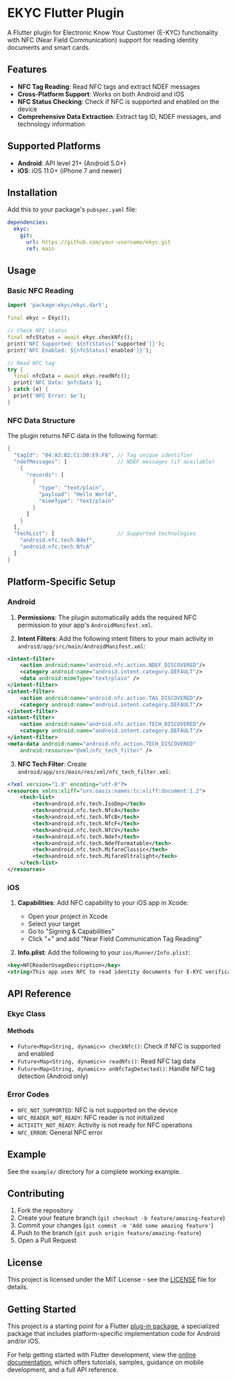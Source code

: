 # EKYC Flutter Plugin

A Flutter plugin for Electronic Know Your Customer (E-KYC) functionality with NFC (Near Field Communication) support for reading identity documents and smart cards.

## Features

- **NFC Tag Reading**: Read NFC tags and extract NDEF messages
- **Cross-Platform Support**: Works on both Android and iOS
- **NFC Status Checking**: Check if NFC is supported and enabled on the device
- **Comprehensive Data Extraction**: Extract tag ID, NDEF messages, and technology information

## Supported Platforms

- **Android**: API level 21+ (Android 5.0+)
- **iOS**: iOS 11.0+ (iPhone 7 and newer)

## Installation

Add this to your package's `pubspec.yaml` file:

```yaml
dependencies:
  ekyc:
    git:
      url: https://github.com/your-username/ekyc.git
      ref: main
```

## Usage

### Basic NFC Reading

```dart
import 'package:ekyc/ekyc.dart';

final ekyc = Ekyc();

// Check NFC status
final nfcStatus = await ekyc.checkNfc();
print('NFC Supported: ${nfcStatus['supported']}');
print('NFC Enabled: ${nfcStatus['enabled']}');

// Read NFC tag
try {
  final nfcData = await ekyc.readNfc();
  print('NFC Data: $nfcData');
} catch (e) {
  print('NFC Error: $e');
}
```

### NFC Data Structure

The plugin returns NFC data in the following format:

```dart
{
  "tagId": "04:A3:B2:C1:D0:E9:F8", // Tag unique identifier
  "ndefMessages": [                // NDEF messages (if available)
    {
      "records": [
        {
          "type": "text/plain",
          "payload": "Hello World",
          "mimeType": "text/plain"
        }
      ]
    }
  ],
  "techList": [                    // Supported technologies
    "android.nfc.tech.Ndef",
    "android.nfc.tech.NfcA"
  ]
}
```

## Platform-Specific Setup

### Android

1. **Permissions**: The plugin automatically adds the required NFC permission to your app's `AndroidManifest.xml`.

2. **Intent Filters**: Add the following intent filters to your main activity in `android/app/src/main/AndroidManifest.xml`:

```xml
<intent-filter>
    <action android:name="android.nfc.action.NDEF_DISCOVERED"/>
    <category android:name="android.intent.category.DEFAULT"/>
    <data android:mimeType="text/plain" />
</intent-filter>
<intent-filter>
    <action android:name="android.nfc.action.TAG_DISCOVERED"/>
    <category android:name="android.intent.category.DEFAULT"/>
</intent-filter>
<intent-filter>
    <action android:name="android.nfc.action.TECH_DISCOVERED"/>
    <category android:name="android.intent.category.DEFAULT"/>
</intent-filter>
<meta-data android:name="android.nfc.action.TECH_DISCOVERED"
    android:resource="@xml/nfc_tech_filter" />
```

3. **NFC Tech Filter**: Create `android/app/src/main/res/xml/nfc_tech_filter.xml`:

```xml
<?xml version="1.0" encoding="utf-8"?>
<resources xmlns:xliff="urn:oasis:names:tc:xliff:document:1.2">
    <tech-list>
        <tech>android.nfc.tech.IsoDep</tech>
        <tech>android.nfc.tech.NfcA</tech>
        <tech>android.nfc.tech.NfcB</tech>
        <tech>android.nfc.tech.NfcF</tech>
        <tech>android.nfc.tech.NfcV</tech>
        <tech>android.nfc.tech.Ndef</tech>
        <tech>android.nfc.tech.NdefFormatable</tech>
        <tech>android.nfc.tech.MifareClassic</tech>
        <tech>android.nfc.tech.MifareUltralight</tech>
    </tech-list>
</resources>
```

### iOS

1. **Capabilities**: Add NFC capability to your iOS app in Xcode:
   - Open your project in Xcode
   - Select your target
   - Go to "Signing & Capabilities"
   - Click "+" and add "Near Field Communication Tag Reading"

2. **Info.plist**: Add the following to your `ios/Runner/Info.plist`:

```xml
<key>NFCReaderUsageDescription</key>
<string>This app uses NFC to read identity documents for E-KYC verification.</string>
```

## API Reference

### Ekyc Class

#### Methods

- `Future<Map<String, dynamic>> checkNfc()`: Check if NFC is supported and enabled
- `Future<Map<String, dynamic>> readNfc()`: Read NFC tag data
- `Future<Map<String, dynamic>> onNfcTagDetected()`: Handle NFC tag detection (Android only)

### Error Codes

- `NFC_NOT_SUPPORTED`: NFC is not supported on the device
- `NFC_READER_NOT_READY`: NFC reader is not initialized
- `ACTIVITY_NOT_READY`: Activity is not ready for NFC operations
- `NFC_ERROR`: General NFC error

## Example

See the `example/` directory for a complete working example.

## Contributing

1. Fork the repository
2. Create your feature branch (`git checkout -b feature/amazing-feature`)
3. Commit your changes (`git commit -m 'Add some amazing feature'`)
4. Push to the branch (`git push origin feature/amazing-feature`)
5. Open a Pull Request

## License

This project is licensed under the MIT License - see the [LICENSE](LICENSE) file for details.

## Getting Started

This project is a starting point for a Flutter
[plug-in package](https://flutter.dev/to/develop-plugins),
a specialized package that includes platform-specific implementation code for
Android and/or iOS.

For help getting started with Flutter development, view the
[online documentation](https://docs.flutter.dev), which offers tutorials,
samples, guidance on mobile development, and a full API reference.

